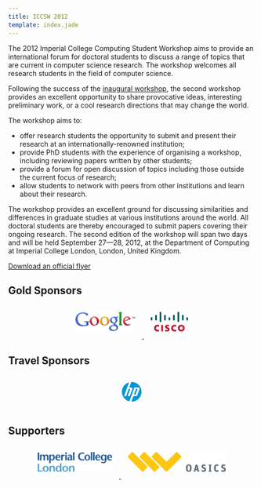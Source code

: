 ```yaml
---
title: ICCSW 2012
template: index.jade
---
```


The 2012 Imperial College Computing Student Workshop aims to provide an
international forum for doctoral students to discuss a range of topics
that are current in computer science research. The workshop welcomes all
research students in the field of computer science. 

Following the success of the [inaugural
workshop](http://iccsw.doc.ic.ac.uk/2011), the second workshop provides
an excellent opportunity to share provocative ideas, interesting
preliminary work, or a cool research directions that may change the
world. 

The workshop aims to: 

* offer research students the opportunity to submit and present their
  research at an internationally-renowned institution; 
* provide PhD students with the experience of organising a workshop,
  including reviewing papers written by other students; 
* provide a forum for open discussion of topics including those outside
  the current focus of research; 
* allow students to network with peers from other institutions and learn
  about their research. 

The workshop provides an excellent ground for discussing similarities
and differences in graduate studies at various institutions around the
world. All doctoral students are thereby encouraged to submit papers
covering their ongoing research. The second edition of the workshop will
span two days and will be held September 27—28, 2012, at the Department
of Computing at Imperial College London, London, United Kingdom.

[Download an official flyer](/2012/files/flyer.pdf)

## Gold Sponsors
<div class="row" style="text-align: center;">
<a href="http://www.google.com/about/corporate/company/">
  <img src="img/google.png" style="height: 40px;
margin: 1em;" alt="Google">
</a>
<a href="http://www.cisco.com/">
  <img src="img/cisco.png" style="height: 40px; margin:
1em;" alt="Cisco">
</a>
</div>

## Travel Sponsors
<div class="row" style="text-align: center;">
<a href="http://www.hp.com/">
  <img src="img/hp.png" style="height: 40px; margin:
1em;" alt="HP">
</a>
</div>

## Supporters
<div class="row" style="text-align: center;">
<a href="http://www.imperial.ac.uk/">
  <img src="img/icl.png" style="height: 40px; margin:
1em;" alt="Imperial College London">
</a>
<a href="http://www.dagstuhl.de/en/publications/oasics">
  <img src="img/oasics.png"  style="height: 40px;
margin: 1em;" alt="OASIcs">
</a>
</div>
